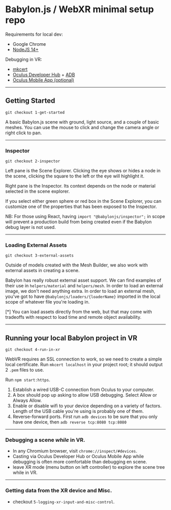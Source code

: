 # Babylon.js / WebXR minimal setup repo

Requirements for local dev:

- Google Chrome
- [NodeJS 14+](https://nodejs.org/en/download/)

Debugging in VR:
- [mkcert](https://github.com/FiloSottile/mkcert)
- [Oculus Developer Hub](https://developer.oculus.com/documentation/tools/odh/) + [ADB](https://developer.android.com/studio/releases/platform-tools)
- [Oculus Mobile App (optional)](https://support.oculus.com/articles/getting-started/getting-started-with-quest-2/install-oculus-app-phone/)

---

## Getting Started

`git checkout 1-get-started`

A basic Babylon.js scene with ground, light source, and a couple of basic meshes. You can use the mouse to click and change the camera angle or right click to pan.

---

### Inspector

`git checkout 2-inspector`

Left pane is the Scene Explorer. Clicking the eye shows or hides a node in the scene, clicking the square to the left or the eye will highlight it.

Right pane is the Inspector. Its context depends on the node or material selected in the scene explorer.

If you select either green sphere or red box in the Scene Explorer, you can customize one of the properties that has been exposed to the Inspector.

NB: For those using React, having `import "@babylonjs/inspector";` in scope will prevent a production build from being created even if the Babylon debug layer is not used.

---

### Loading External Assets

`git checkout 3-external-assets`

Outside of models created with the Mesh Builder, we also work with external assets in creating a scene.

Babylon has really robust external asset support. We can find examples of their use in `helpers/material` and `helpers/mesh`. In order to load an external image, we don't need anything extra. In order to load an external mesh, you've got to have `@babylonjs/loaders/{loaderName}` imported in the local scope of whatever file you're loading in.

[*] You can load assets directly from the web, but that may come with tradeoffs with respect to load time and remote object availability.

---

## Running your local Babylon project in VR

`git checkout 4-run-in-xr`

WebVR requires an SSL connection to work, so we need to create a simple local certificate. Run `mkcert localhost` in your project root; it should output 2 `.pem` files to use.

Run `npm start:https`.

1. Establish a wired USB-C connection from Oculus to your computer.
2. A box should pop up asking to allow USB debugging. Select Allow or Always Allow.
3. Enable or disable wifi to your device depending on a variety of factors. Length of the USB cable you're using is probably one of them.
4. Reverse-forward ports. First run `adb devices` to be sure that you only have one device, then `adb reverse tcp:8080 tcp:8080`

---

### Debugging a scene _while_ in VR.

- In any Chromium browser, visit `chrome://inspect/#devices`.
- Casting via Oculus Developer Hub or Oculus Mobile App while debugging is often more comfortable than debugging en scene.
- leave XR mode (menu button on left controller) to explore the scene tree while in VR.

---

### Getting data from the XR device and Misc.

- checkout `5-logging-xr-input-and-misc-control`.
